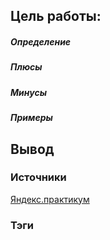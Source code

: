 

## Цель работы:

##### Определение

##### Плюсы

##### Минусы

##### Примеры


## Вывод





### Источники
[Яндекс.практикум](https://practicum.yandex.ru/learn/high-education-web-developer-magistr/courses/dcbe5700-0747-4b6d-aeec-7c089f3c8951/sprints/236862/topics/66851ca6-9f92-4558-9edd-f30d13cdd317/lessons/16b486aa-86c7-461a-b44a-ca61d9339136/)


### Тэги
